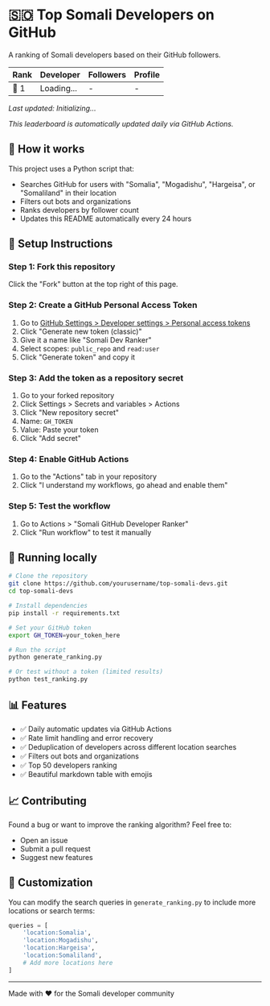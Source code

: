 # 🇸🇴 Top Somali Developers on GitHub

A ranking of Somali developers based on their GitHub followers.

| Rank | Developer | Followers | Profile |
|------|-----------|-----------|----------|
| 🥇 1 | Loading... | - | - |

_Last updated: Initializing..._

_This leaderboard is automatically updated daily via GitHub Actions._

## 🤖 How it works

This project uses a Python script that:
- Searches GitHub for users with "Somalia", "Mogadishu", "Hargeisa", or "Somaliland" in their location
- Filters out bots and organizations  
- Ranks developers by follower count
- Updates this README automatically every 24 hours

## 🚀 Setup Instructions

### Step 1: Fork this repository
Click the "Fork" button at the top right of this page.

### Step 2: Create a GitHub Personal Access Token
1. Go to [GitHub Settings > Developer settings > Personal access tokens](https://github.com/settings/tokens)
2. Click "Generate new token (classic)"
3. Give it a name like "Somali Dev Ranker"
4. Select scopes: `public_repo` and `read:user`
5. Click "Generate token" and copy it

### Step 3: Add the token as a repository secret
1. Go to your forked repository
2. Click Settings > Secrets and variables > Actions
3. Click "New repository secret"
4. Name: `GH_TOKEN`
5. Value: Paste your token
6. Click "Add secret"

### Step 4: Enable GitHub Actions
1. Go to the "Actions" tab in your repository
2. Click "I understand my workflows, go ahead and enable them"

### Step 5: Test the workflow
1. Go to Actions > "Somali GitHub Developer Ranker"
2. Click "Run workflow" to test it manually

## 🧪 Running locally

```bash
# Clone the repository
git clone https://github.com/yourusername/top-somali-devs.git
cd top-somali-devs

# Install dependencies
pip install -r requirements.txt

# Set your GitHub token
export GH_TOKEN=your_token_here

# Run the script
python generate_ranking.py

# Or test without a token (limited results)
python test_ranking.py
```

## 📊 Features

- ✅ Daily automatic updates via GitHub Actions
- ✅ Rate limit handling and error recovery
- ✅ Deduplication of developers across different location searches
- ✅ Filters out bots and organizations
- ✅ Top 50 developers ranking
- ✅ Beautiful markdown table with emojis

## 📈 Contributing

Found a bug or want to improve the ranking algorithm? Feel free to:
- Open an issue
- Submit a pull request
- Suggest new features

## 🔧 Customization

You can modify the search queries in `generate_ranking.py` to include more locations or search terms:

```python
queries = [
    'location:Somalia',
    'location:Mogadishu', 
    'location:Hargeisa',
    'location:Somaliland',
    # Add more locations here
]
```

---

Made with ❤️ for the Somali developer community